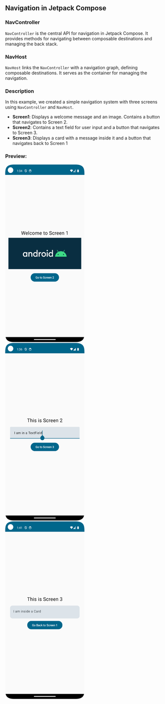 ## Navigation in Jetpack Compose

### NavController
`NavController` is the central API for navigation in Jetpack Compose. It provides methods for navigating between composable destinations and managing the back stack.

### NavHost
`NavHost` links the `NavController` with a navigation graph, defining composable destinations. It serves as the container for managing the navigation.

### Description
In this example, we created a simple navigation system with three screens using `NavController` and `NavHost`.

- **Screen1**: Displays a welcome message and an image. Contains a button that navigates to Screen 2.
- **Screen2**: Contains a text field for user input and a button that navigates to Screen 3.
- **Screen3**: Displays a card with a message inside it and a button that navigates back to Screen 1

### Preview:
<img src="UIcomponents/ss_nav1.png" alt="UI Preview" width="255" height = "570"/> <img src="UIcomponents/ss_nav2.png" alt="UI Preview" width="255" height = "570"/> <img src="UIcomponents/ss_nav3.png" alt="UI Preview" width="255" height = "570"/>


